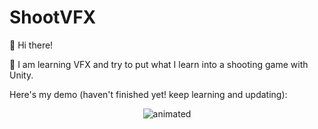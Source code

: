 # ShootVFX

👋 Hi there!

👯 I am learning VFX and try to put what I learn into a shooting game with Unity.

Here's my demo (haven't finished yet! keep learning and updating):


<p align="center">
  <img src="gif/wind.gif" alt="animated" />
</p>

